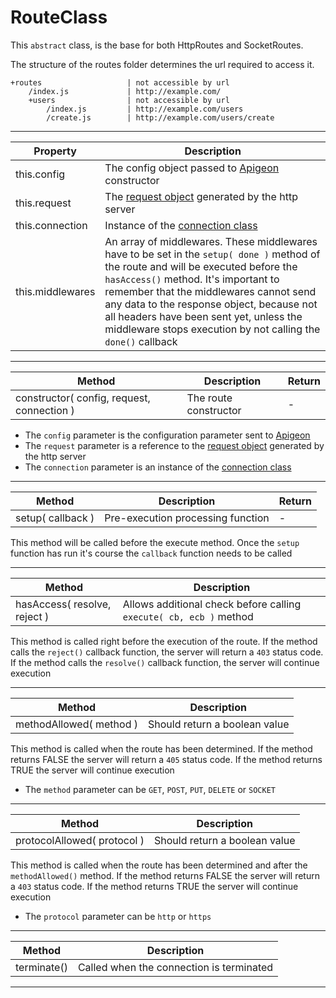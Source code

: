# RouteClass

This `abstract` class, is the base for both HttpRoutes and SocketRoutes.

The structure of the routes folder determines the url required to access it.

```
+routes                   | not accessible by url
    /index.js             | http://example.com/
    +users                | not accessible by url
        /index.js         | http://example.com/users
        /create.js        | http://example.com/users/create
```

---

Property | Description
--- | ---
this.config | The config object passed to [Apigeon](https://github.com/vladfilipro/apigeon/blob/master/docs/apigeon.md) constructor
this.request | The [request object](https://nodejs.org/api/http.html#http_class_http_incomingmessage) generated by the http server
this.connection | Instance of the [connection class](https://github.com/vladfilipro/apigeon/blob/master/docs/connection.md)
this.middlewares | An array of middlewares. These middlewares have to be set in the `setup( done )` method of the route and will be executed before the `hasAccess()` method. It's important to remember that the middlewares cannot send any data to the response object, because not all headers have been sent yet, unless the middleware stops execution by not calling the `done()` callback

---

Method | Description | Return
--- | --- | ---
constructor( config, request, connection ) | The route constructor | -

- The `config` parameter is the configuration parameter sent to [Apigeon](https://github.com/vladfilipro/apigeon/blob/master/docs/apigeon.md)
- The `request` parameter is a reference to the [request object](https://nodejs.org/api/http.html#http_class_http_incomingmessage) generated by the http server
- The `connection` parameter is an instance of the [connection class](https://github.com/vladfilipro/apigeon/blob/master/docs/connection.md)

---

Method | Description | Return
--- | --- | ---
setup( callback ) | Pre-execution processing function | -

This method will be called before the execute method. Once the `setup` function has run it's course the `callback` function needs to be called

---

Method | Description
--- | ---
hasAccess( resolve, reject ) |  Allows additional check before calling `execute( cb, ecb )` method

This method is called right before the execution of the route.
If the method calls the `reject()` callback function, the server will return a `403` status code.
If the method calls the `resolve()` callback function, the server will continue execution

---

Method | Description
--- | ---
methodAllowed( method ) |  Should return a boolean value

This method is called when the route has been determined.
If the method returns FALSE the server will return a `405` status code.
If the method returns TRUE the server will continue execution

- The `method` parameter can be `GET`, `POST`, `PUT`, `DELETE` or `SOCKET`

---

Method | Description
--- | ---
protocolAllowed( protocol ) |  Should return a boolean value

This method is called when the route has been determined and after the `methodAllowed()` method.
If the method returns FALSE the server will return a `403` status code.
If the method returns TRUE the server will continue execution

- The `protocol` parameter can be `http` or `https`

---

Method | Description
--- | ---
terminate() |  Called when the connection is terminated

---
